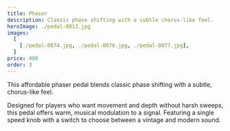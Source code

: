 ```yaml
---
title: Phaser
description: Classic phase shifting with a subtle chorus-like feel.
heroImage: ./pedal-0013.jpg
images:
  [
    [./pedal-0074.jpg, ./pedal-0076.jpg, ./pedal-0077.jpg],
  ]
price: 400
order: 3
---
```


This affordable phaser pedal blends classic phase shifting with a subtle, chorus-like feel. 

Designed for players who want movement and depth without harsh sweeps, this pedal offers warm, musical modulation to a signal. Featuring a single speed knob with a switch to choose between a vintage and modern sound.
